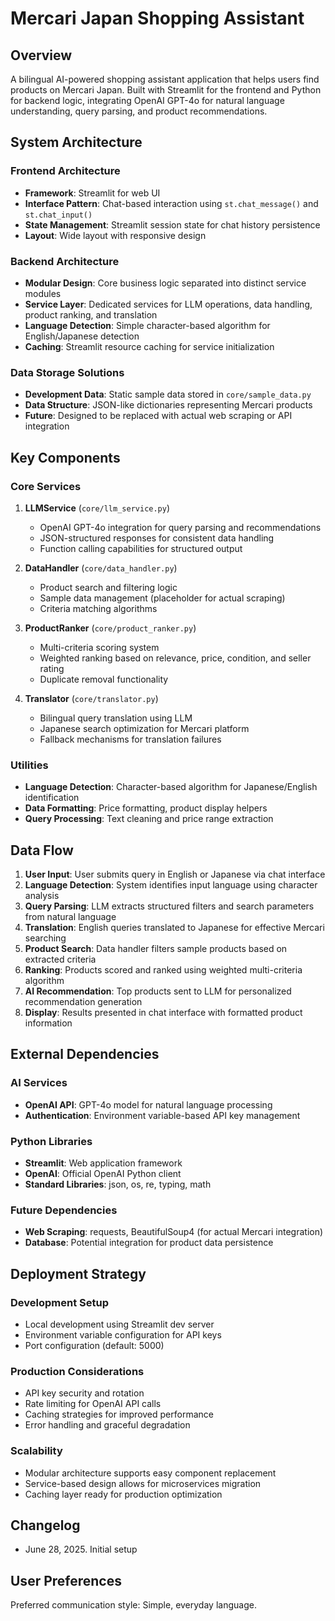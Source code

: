 # Mercari Japan Shopping Assistant

## Overview

A bilingual AI-powered shopping assistant application that helps users find products on Mercari Japan. Built with Streamlit for the frontend and Python for backend logic, integrating OpenAI GPT-4o for natural language understanding, query parsing, and product recommendations.

## System Architecture

### Frontend Architecture
- **Framework**: Streamlit for web UI
- **Interface Pattern**: Chat-based interaction using `st.chat_message()` and `st.chat_input()`
- **State Management**: Streamlit session state for chat history persistence
- **Layout**: Wide layout with responsive design

### Backend Architecture
- **Modular Design**: Core business logic separated into distinct service modules
- **Service Layer**: Dedicated services for LLM operations, data handling, product ranking, and translation
- **Language Detection**: Simple character-based algorithm for English/Japanese detection
- **Caching**: Streamlit resource caching for service initialization

### Data Storage Solutions
- **Development Data**: Static sample data stored in `core/sample_data.py`
- **Data Structure**: JSON-like dictionaries representing Mercari products
- **Future**: Designed to be replaced with actual web scraping or API integration

## Key Components

### Core Services

1. **LLMService** (`core/llm_service.py`)
   - OpenAI GPT-4o integration for query parsing and recommendations
   - JSON-structured responses for consistent data handling
   - Function calling capabilities for structured output

2. **DataHandler** (`core/data_handler.py`)
   - Product search and filtering logic
   - Sample data management (placeholder for actual scraping)
   - Criteria matching algorithms

3. **ProductRanker** (`core/product_ranker.py`)
   - Multi-criteria scoring system
   - Weighted ranking based on relevance, price, condition, and seller rating
   - Duplicate removal functionality

4. **Translator** (`core/translator.py`)
   - Bilingual query translation using LLM
   - Japanese search optimization for Mercari platform
   - Fallback mechanisms for translation failures

### Utilities
- **Language Detection**: Character-based algorithm for Japanese/English identification
- **Data Formatting**: Price formatting, product display helpers
- **Query Processing**: Text cleaning and price range extraction

## Data Flow

1. **User Input**: User submits query in English or Japanese via chat interface
2. **Language Detection**: System identifies input language using character analysis
3. **Query Parsing**: LLM extracts structured filters and search parameters from natural language
4. **Translation**: English queries translated to Japanese for effective Mercari searching
5. **Product Search**: Data handler filters sample products based on extracted criteria
6. **Ranking**: Products scored and ranked using weighted multi-criteria algorithm
7. **AI Recommendation**: Top products sent to LLM for personalized recommendation generation
8. **Display**: Results presented in chat interface with formatted product information

## External Dependencies

### AI Services
- **OpenAI API**: GPT-4o model for natural language processing
- **Authentication**: Environment variable-based API key management

### Python Libraries
- **Streamlit**: Web application framework
- **OpenAI**: Official OpenAI Python client
- **Standard Libraries**: json, os, re, typing, math

### Future Dependencies
- **Web Scraping**: requests, BeautifulSoup4 (for actual Mercari integration)
- **Database**: Potential integration for product data persistence

## Deployment Strategy

### Development Setup
- Local development using Streamlit dev server
- Environment variable configuration for API keys
- Port configuration (default: 5000)

### Production Considerations
- API key security and rotation
- Rate limiting for OpenAI API calls
- Caching strategies for improved performance
- Error handling and graceful degradation

### Scalability
- Modular architecture supports easy component replacement
- Service-based design allows for microservices migration
- Caching layer ready for production optimization

## Changelog
- June 28, 2025. Initial setup

## User Preferences

Preferred communication style: Simple, everyday language.